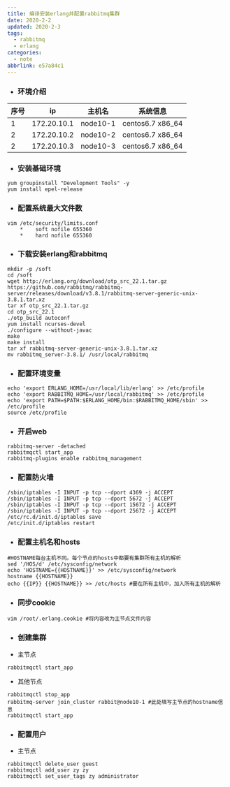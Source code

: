 ```yaml
---
title: 编译安装erlang并配置rabbitmq集群
date: 2020-2-2
updated: 2020-2-3
tags:
  - rabbitmq
  - erlang
categories:
  - note
abbrlink: e57a84c1
---
```



* ### 环境介绍

序号|ip|主机名|系统信息
-|-|-|-
1|172.20.10.1|node10-1|centos6.7 x86_64
2|172.20.10.2|node10-2|centos6.7 x86_64
2|172.20.10.3|node10-3|centos6.7 x86_64

<!--more-->

* ### 安装基础环境

```shell
yum groupinstall "Development Tools" -y
yum install epel-release
```

* ### 配置系统最大文件数
```shell
vim /etc/security/limits.conf
	*    soft nofile 655360
	*    hard nofile 655360
```


* ### 下载安装erlang和rabbitmq
```shell
mkdir -p /soft
cd /soft
wget http://erlang.org/download/otp_src_22.1.tar.gz https://github.com/rabbitmq/rabbitmq-server/releases/download/v3.8.1/rabbitmq-server-generic-unix-3.8.1.tar.xz
tar xf otp_src_22.1.tar.gz 
cd otp_src_22.1
./otp_build autoconf
yum install ncurses-devel
./configure --without-javac
make
make install
tar xf rabbitmq-server-generic-unix-3.8.1.tar.xz
mv rabbitmq_server-3.8.1/ /usr/local/rabbitmq
```

* ### 配置环境变量
```shell
echo 'export ERLANG_HOME=/usr/local/lib/erlang' >> /etc/profile
echo 'export RABBITMQ_HOME=/usr/local/rabbitmq' >> /etc/profile
echo 'export PATH=$PATH:$ERLANG_HOME/bin:$RABBITMQ_HOME/sbin' >> /etc/profile
source /etc/profile
```

* ### 开启web
```shell
rabbitmq-server -detached
rabbitmqctl start_app
rabbitmq-plugins enable rabbitmq_management
```

* ### 配置防火墙
```shell
/sbin/iptables -I INPUT -p tcp --dport 4369 -j ACCEPT
/sbin/iptables -I INPUT -p tcp --dport 5672 -j ACCEPT
/sbin/iptables -I INPUT -p tcp --dport 15672 -j ACCEPT
/sbin/iptables -I INPUT -p tcp --dport 25672 -j ACCEPT
/etc/rc.d/init.d/iptables save
/etc/init.d/iptables restart
```

* ### 配置主机名和hosts
```shell
#HOSTNAME每台主机不同。每个节点的hosts中都要有集群所有主机的解析
sed '/HOS/d' /etc/sysconfig/network
echo 'HOSTNAME={{HOSTNAME}}' >> /etc/sysconfig/network
hostname {{HOSTNAME}}
echo {{IP}} {{HOSTNAME}} >> /etc/hosts #要在所有主机中，加入所有主机的解析
```

* ### 同步cookie
```shell
vim /root/.erlang.cookie #将内容改为主节点文件内容
```

* ### 创建集群

* 主节点
```shell
rabbitmqctl start_app
```
* 其他节点
```shell
rabbitmqctl stop_app
rabbitmq-server join_cluster rabbit@node10-1 #此处填写主节点的hostname信息
rabbitmqctl start_app
```

* ### 配置用户
* 主节点
```shell
rabbitmqctl delete_user guest
rabbitmqctl add_user zy zy
rabbitmqctl set_user_tags zy administrator
```
